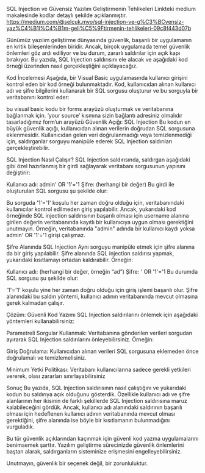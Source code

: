 SQL Injection ve Güvensiz Yazılım Geliştirmenin Tehlikeleri
Linkteki medium makalesinde kodlar detaylı şekilde açıklanmıştır.
https://medium.com/@selcuk.myo/sql-injection-ve-g%C3%BCvensiz-yaz%C4%B1l%C4%B1m-geli%C5%9Ftirmenin-tehlikeleri-09c8f443d07b


Günümüz yazılım geliştirme dünyasında güvenlik, başarılı bir uygulamanın en kritik bileşenlerinden biridir. Ancak, birçok uygulamada temel güvenlik önlemleri göz ardı ediliyor ve bu durum, zararlı saldırılar için açık kapı bırakıyor. Bu yazıda, SQL Injection saldırısını ele alacak ve aşağıdaki kod örneği üzerinden nasıl gerçekleştiğini açıklayacağız.

Kod İncelemesi
Aşağıda, bir Visual Basic uygulamasında kullanıcı girişini kontrol eden bir kod örneği bulunmaktadır. Kod, kullanıcıdan alınan kullanıcı adı ve şifre bilgilerini kullanarak bir SQL sorgusu oluşturur ve bu sorguyla bir veritabanını kontrol eder:

bu visual basic kodu bir forms arayüzü oluşturmak ve veritabanına bağlanmak için. ‘your source’ kısmına sizin bağlantı adresiniz olmalıdır
tasarladığımız form’un arayüzü
Güvenlik Açığı: SQL Injection
Bu kodun en büyük güvenlik açığı, kullanıcıdan alınan verilerin doğrudan SQL sorgusuna eklenmesidir. Kullanıcıdan gelen veri doğrulanmadığı veya temizlenmediği için, saldırganlar sorguyu manipüle ederek SQL Injection saldırıları gerçekleştirebilir.

SQL Injection Nasıl Çalışır?
SQL Injection saldırısında, saldırgan aşağıdaki gibi özel hazırlanmış bir girdi sağlayarak veritabanı sorgusunun yapısını değiştirir:

Kullanıcı adı: admin' OR '1'='1
Şifre: (herhangi bir değer)
Bu girdi ile oluşturulan SQL sorgusu şu şekilde olur:


Bu sorguda '1'='1' koşulu her zaman doğru olduğu için, veritabanındaki kullanıcılar kontrol edilmeden giriş yapılabilir. Ancak, yukarıdaki kod örneğinde SQL injection saldırısının başarılı olması için username alanına girilen değerin veritabanında kayıtlı bir kullanıcıya uygun olması gerektiğini unutmayın. Örneğin, veritabanında "admin" adında bir kullanıcı kaydı yoksa admin' OR '1'='1 girişi çalışmaz.

Şifre Alanında SQL Injection
Aynı sorguyu manipüle etmek için şifre alanına da bir giriş yapılabilir. Şifre alanında SQL injection saldırısı yapmak, yukarıdaki kısıtlamayı ortadan kaldırabilir. Örneğin:

Kullanıcı adı: (herhangi bir değer, örneğin “ad”)
Şifre: ' OR '1'='1
Bu durumda SQL sorgusu şu şekilde olur:


'1'='1' koşulu yine her zaman doğru olduğu için giriş işlemi başarılı olur. Şifre alanındaki bu saldırı yöntemi, kullanıcı adının veritabanında mevcut olmasına gerek kalmadan çalışır.

Çözüm: Güvenli Kod Yazımı
SQL Injection saldırılarını önlemek için aşağıdaki yöntemleri kullanabilirsiniz:

Parametreli Sorgular Kullanmak: Veritabanına gönderilen verileri sorgudan ayırarak SQL Injection saldırılarını önleyebilirsiniz. Örneğin:


Giriş Doğrulama: Kullanıcıdan alınan verileri SQL sorgusuna eklemeden önce doğrulamalı ve temizlemelisiniz.

Minimum Yetki Politikası: Veritabanı kullanıcılarına sadece gerekli yetkileri vererek, olası zararları sınırlayabilirsiniz

Sonuç
Bu yazıda, SQL Injection saldırısının nasıl çalıştığını ve yukarıdaki kodun bu saldırıya açık olduğunu gösterdik. Özellikle kullanıcı adı ve şifre alanlarının her ikisinin de farklı şekillerde SQL Injection saldırısına maruz kalabileceğini gördük. Ancak, kullanıcı adı alanındaki saldırının başarılı olması için hedeflenen kullanıcı adının veritabanında mevcut olması gerektiğini, şifre alanında ise böyle bir kısıtlamanın bulunmadığını vurguladık.

Bu tür güvenlik açıklarından kaçınmak için güvenli kod yazma uygulamalarını benimsemek şarttır. Yazılım geliştirme sürecinizde güvenlik önlemlerini baştan alarak, saldırganların sisteminize erişmesini engelleyebilirsiniz.

Unutmayın, güvenlik bir seçenek değil, bir zorunluluktur.
